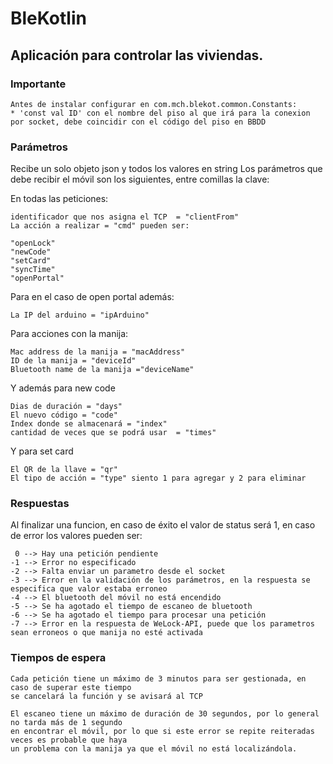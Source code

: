 # BleKotlin

## Aplicación para controlar las viviendas.

### Importante

    Antes de instalar configurar en com.mch.blekot.common.Constants:
    * 'const val ID' con el nombre del piso al que irá para la conexion por socket, debe coincidir con el código del piso en BBDD

### Parámetros
    
Recibe un solo objeto json y todos los valores en string
Los parámetros que debe recibir el móvil son los siguientes, entre comillas la clave:

En todas las peticiones:

    identificador que nos asigna el TCP  = "clientFrom"  
    La acción a realizar = "cmd" pueden ser:

    "openLock"
    "newCode"
    "setCard"
    "syncTime"
    "openPortal"

Para en el caso de open portal además:

    La IP del arduino = "ipArduino"

Para acciones con la manija:

    Mac address de la manija = "macAddress"
    ID de la manija = "deviceId"
    Bluetooth name de la manija ="deviceName"

Y además para new code

    Dias de duración = "days"
    El nuevo código = "code"
    Index donde se almacenará = "index"
    cantidad de veces que se podrá usar  = "times"

Y para set card
 
    El QR de la llave = "qr"
    El tipo de acción = "type" siento 1 para agregar y 2 para eliminar

### Respuestas

Al finalizar una funcion, en caso de éxito el valor de status será 1, en caso de error los valores 
pueden ser:

     0 --> Hay una petición pendiente
    -1 --> Error no especificado
    -2 --> Falta enviar un parametro desde el socket
    -3 --> Error en la validación de los parámetros, en la respuesta se especifica que valor estaba erroneo 
    -4 --> El bluetooth del móvil no está encendido
    -5 --> Se ha agotado el tiempo de escaneo de bluetooth
    -6 --> Se ha agotado el tiempo para procesar una petición
    -7 --> Error en la respuesta de WeLock-API, puede que los parametros sean erroneos o que manija no esté activada

### Tiempos de espera

    Cada petición tiene un máximo de 3 minutos para ser gestionada, en caso de superar este tiempo 
    se cancelará la función y se avisará al TCP

    El escaneo tiene un máximo de duración de 30 segundos, por lo general no tarda más de 1 segundo 
    en encontrar el móvil, por lo que si este error se repite reiteradas veces es probable que haya 
    un problema con la manija ya que el móvil no está localizándola.





